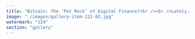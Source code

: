 ```yaml
---
title: "Bitcoin: The ‘Pet Rock’ of Digital Finance?<br /><br />Lately, critics have called Bitcoin a “pet rock”—suggesting it’s more collector’s item than revolutionary asset. But what does this metaphor really imply?<br /><br />What’s a Pet Rock? <br />In the 1970s, pet rocks were a satirical craze: ordinary stones sold as novelty ‘pets.’ Their value was entirely symbolic—a story, not utility. The humor lay in shared agreement: “Let’s pretend this is special.”<br /><br />Bitcoin’s Pet Rock Paradox <br />Bitcoin’s story is far grander: a decentralized alternative to money, gold, and banks. Its code is immutable, its narrative bold. But value here leans heavily on consensus, belief, and cultural momentum. Layered on top: <br />- Low utility as money (slow, volatile transactions) <br />- Defensive narratives (“digital gold,” “freedom”) <br />- Rising costs to sustain collective faith<br /><br />When the story drives value more than adaptive utility, we risk pet rock territory—an object defended for its symbolism, not its evolving function.<br /><br />The Lesson <br />Enduring systems adapt. Rocks don’t. If Bitcoin aspires to real-world impact, it must cultivate utility and resilience—not just myth and nostalgia."
image: "./images/gallery-item-121-02.jpg"
watermark: "124"
section: "gallery"
---
```

